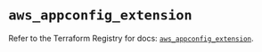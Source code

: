 # `aws_appconfig_extension`

Refer to the Terraform Registry for docs: [`aws_appconfig_extension`](https://registry.terraform.io/providers/hashicorp/aws/6.13.0/docs/resources/appconfig_extension).
